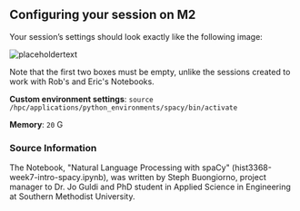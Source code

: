 ## Configuring your session on M2

Your session’s settings should look exactly like the following image:

![placeholdertext](https://github.com/stephbuon/digital-history/blob/master/images/source-spacy-m2.png?raw=true)

Note that the first two boxes must be empty, unlike the sessions created to work with Rob's and Eric's Notebooks.

__Custom environment settings__: `source /hpc/applications/python_environments/spacy/bin/activate`

__Memory__: `20` G

### Source Information

The Notebook, "Natural Language Processing with spaCy" (hist3368-week7-intro-spacy.ipynb), was written by Steph Buongiorno, project manager to Dr. Jo Guldi and PhD student in Applied Science in Engineering at Southern Methodist University.



